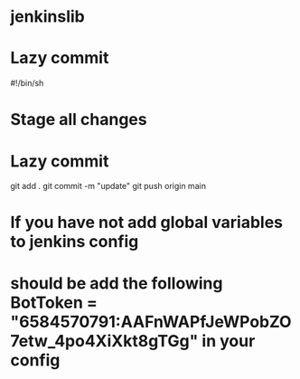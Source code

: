 # jenkinslib

# Lazy commit
#!/bin/sh

# Stage all changes
# Lazy commit
git add .
git commit -m "update"
git push origin main



# If you have not add global variables to jenkins config 
# should be add the following BotToken = "6584570791:AAFnWAPfJeWPobZO7etw_4po4XiXkt8gTGg" in your config
